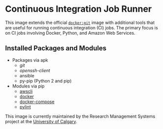 # Continuous Integration Job Runner

This image extends the official [`docker:git`](https://hub.docker.com/_/docker_) image with additional tools that are useful for running continuous integration (CI) jobs. The primary focus is on CI jobs involving Docker, Python, and Amazon Web Services.

## Installed Packages and Modules

* Packages via apk
    - *git*
    - *openssh-client*
    - ansible
    - py-pip (Python 2 and pip)
* Modules via pip
    - [awscli](https://pypi.python.org/pypi/awscli)
    - [docker](https://pypi.python.org/pypi/docker)
    - [docker-compose](https://pypi.python.org/pypi/docker-compose)
    - [pylint](https://pypi.python.org/pypi/pylint)

This image is currently maintained by the Research Management Systems project at the [University of Calgary](http://www.ucalgary.ca/).
